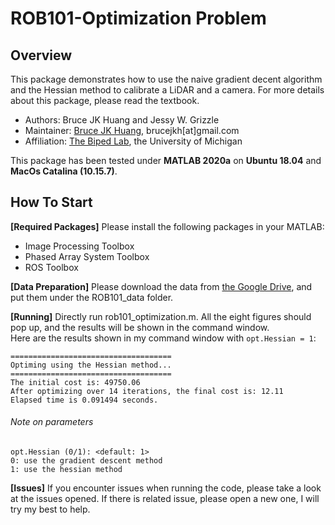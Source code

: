 # ROB101-Optimization Problem
## Overview
This package demonstrates how to use the naive gradient decent algorithm and the Hessian method to calibrate a LiDAR and a camera. For more details about this package, please read the textbook.

* Authors: Bruce JK Huang and Jessy W. Grizzle
* Maintainer: [Bruce JK Huang](https://www.brucerobot.com/), brucejkh[at]gmail.com
* Affiliation: [The Biped Lab](https://www.biped.solutions/), the University of Michigan

This package has been tested under **MATLAB 2020a** on **Ubuntu 18.04** and **MacOs Catalina (10.15.7)**.


## How To Start
**[Required Packages]**
Please install the following packages in your MATLAB:
* Image Processing Toolbox
* Phased Array System Toolbox
* ROS Toolbox


**[Data Preparation]**
Please download the data from [the Google Drive](https://drive.google.com/drive/folders/12ejdZXoIA268aHeHha4N6Wqlw6LTdMnp?usp=sharing), and put them under the ROB101_data folder.


**[Running]**
Directly run rob101_optimization.m. All the eight figures should pop up, and the results will be shown in the command window.\
Here are the results shown in my command window with `opt.Hessian = 1`:
```
====================================
Optiming using the Hessian method...
====================================
The initial cost is: 49750.06
After optimizing over 14 iterations, the final cost is: 12.11
Elapsed time is 0.091494 seconds.
```

###### Note on parameters
```
opt.Hessian (0/1): <default: 1>
0: use the gradient descent method
1: use the hessian method
```

**[Issues]**
If you encounter issues when running the code, please take a look at the issues opened. If there is related issue, please open a new one, I will try my best to help. 





<!---
## Citations
The detail is described in: 
Jiunn-Kai Huang and J. Grizzle, "Improvements to Target-Based 3D LiDAR to Camera Calibration" ([PDF](https://github.com/UMich-BipedLab/extrinsic_lidar_camera_calibration/blob/master/LiDAR2CameraCalibration.pdf))([arXiv](https://arxiv.org/abs/1910.03126))
```
@article{huang2019improvements,
  title={Improvements to Target-Based 3D LiDAR to Camera Calibration},
  author={Huang, Jiunn-Kai and Grizzle, Jessy W},
  journal={arXiv preprint arXiv:1910.03126},
  year={2019}
}
```
If you use [LiDARTag](https://arxiv.org/abs/1908.10349) as you LiDAR targets, please cite 
```
@article{huang2019lidartag,
  title={LiDARTag: A Real-Time Fiducial Tag using Point Clouds},
  author={Huang, Jiunn-Kai and Ghaffari, Maani and Hartley, Ross and Gan, Lu and Eustice, Ryan M and Grizzle, Jessy W},
  journal={arXiv preprint arXiv:1908.10349},
  year={2019}
}
```
-->
